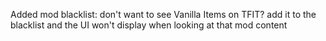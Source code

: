 Added mod blacklist: don't want to see Vanilla Items on TFIT? add it to the blacklist and the UI won't display when looking at that mod content 
